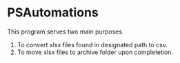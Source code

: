 # PSAutomations

This program serves two main purposes.
1. To convert xlsx files found in designated path to csv.
2. To move xlsx files to archive folder upon completetion. 
